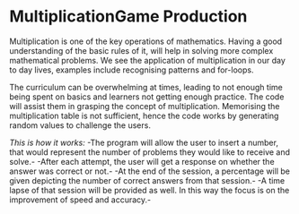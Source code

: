 # MultiplicationGame Production

Multiplication is one of the key operations of mathematics. Having a good understanding of the basic rules of it, will help in solving more complex mathematical problems. We see the application of multiplication in our day to day lives, examples include recognising patterns and for-loops.

The curriculum can be overwhelming at times, leading to not enough time being spent on basics and learners not getting enough practice. The code will assist them in grasping the concept of multiplication. Memorising the multiplication table is not sufficient, hence the code works by generating random values to challenge the users.

*This is how it works:*
-The program will allow the user to insert a number, that would represent the number of problems they would like to receive and solve.-
-After each attempt, the user will get a response on whether the answer was correct or not.-
-At the end of the session, a percentage will be given depicting the number of correct answers from that session.- 
-A time lapse of that session will be provided as well. In this way the focus is on the improvement of speed and accuracy.-
